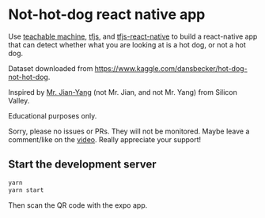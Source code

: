 # Not-hot-dog react native app

Use [teachable machine](https://teachablemachine.withgoogle.com/),
[tfjs](https://github.com/tensorflow/tfjs), and
[tfjs-react-native](https://github.com/tensorflow/tfjs/tree/master/tfjs-react-native)
to build a react-native app that can detect whether what you are looking at
is a hot dog, or not a hot dog.

Dataset downloaded from https://www.kaggle.com/dansbecker/hot-dog-not-hot-dog.

Inspired by [Mr. Jian-Yang](https://www.youtube.com/watch?v=AJsOA4Zl6Io)
(not Mr. Jian, and not Mr. Yang) from Silicon Valley.

Educational purposes only.

Sorry, please no issues or PRs. They will not be monitored.
Maybe leave a comment/like on the [video](https://youtu.be/s_T2NjoiGIM).
Really appreciate your support!

## Start the development server

```bash
yarn
yarn start
```

Then scan the QR code with the expo app.

